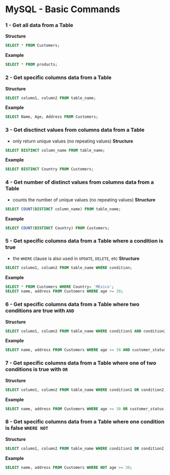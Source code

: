 # MySQL - Basic Commands

### 1 - Get all data from a Table
**Structure**
```SQL
SELECT * FROM Customers;
```

**Example**
```SQL
SELECT * FROM products;
```

### 2 - Get specific columns data from a Table
**Structure**
```SQL
SELECT column1, column2 FROM table_name;
```
**Example**
```SQL
SELECT Name, Age, Address FROM Customers;
```

### 3 - Get disctinct values from columns data from a Table
- only return unique values (no repeating values)
**Structure**
```SQL
SELECT DISTINCT column_name FROM table_name;
```
**Example**
```SQL
SELECT DISTINCT Country FROM Customers;
```

### 4 - Get number of distinct values from columns data from a Table
- counts the number of unique values (no repeating values)
**Structure**
```SQL
SELECT COUNT(DISTINCT column_name) FROM table_name;
```
**Example**
```SQL
SELECT COUNT(DISTINCT Country) FROM Customers;
```

### 5 - Get specific columns data from a Table where a condition is true
- the `WHERE` clause is also used in `UPDATE`, `DELETE`, etc
**Structure**
```SQL
SELECT column1, column2 FROM table_name WHERE condition;
```
**Example**
```SQL
SELECT * FROM Customers WHERE Country= 'MExico';
SELECT name, address FROM Customers WHERE age >= 30;
```

### 6 - Get specific columns data from a Table where two conditions are true with `AND`
**Structure**
```SQL
SELECT column1, column2 FROM table_name WHERE condition1 AND condition2;
```
**Example**
```SQL
SELECT name, address FROM Customers WHERE age >= 30 AND customer_status = 'VIP';
```

### 7 - Get specific columns data from a Table where one of two conditions is true with `OR`
**Structure**
```SQL
SELECT column1, column2 FROM table_name WHERE condition1 OR condition2;
```
**Example**
```SQL
SELECT name, address FROM Customers WHERE age >= 30 OR customer_status = 'VIP';
```

### 8 - Get specific columns data from a Table where one condition is false `WHERE NOT`
**Structure**
```SQL
SELECT column1, column2 FROM table_name WHERE condition1 OR condition2;
```
**Example**
```SQL
SELECT name, address FROM Customers WHERE NOT age >= 30;
```
